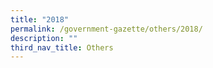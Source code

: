 ```yaml
---
title: "2018"
permalink: /government-gazette/others/2018/
description: ""
third_nav_title: Others
---
```

